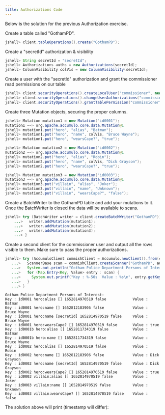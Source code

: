```yaml
---
title: Authorizations Code
---
```


Below is the solution for the previous Authorization exercise. 

Create a table called "GothamPD".
```java
jshell> client.tableOperations().create("GothamPD");
```
Create a "secretId" authorization & visibility
```java
jshell> String secretId = "secretId";
jshell> Authorizations auths = new Authorizations(secretId);
jshell> ColumnVisibility colVis = new ColumnVisibility(secretId);
```

Create a user with the "secretId" authorization and grant the commissioner read permissions on our table
```java
jshell> client.securityOperations().createLocalUser("commissioner", new PasswordToken("gordonrocks"));
jshell> client.securityOperations().changeUserAuthorizations("commissioner", auths);
jshell> client.securityOperations().grantTablePermission("commissioner", "GothamPD", TablePermission.READ);
```

Create three Mutation objects, securing the proper columns.
```java
jshell> Mutation mutation1 = new Mutation("id0001");
mutation1 ==> org.apache.accumulo.core.data.Mutation@1
jshell> mutation1.put("hero", "alias", "Batman");
jshell> mutation1.put("hero", "name", colVis, "Bruce Wayne");
jshell> mutation1.put("hero", "wearsCape?", "true");

jshell> Mutation mutation2 = new Mutation("id0002");
mutation2 ==> org.apache.accumulo.core.data.Mutation@1
jshell> mutation2.put("hero", "alias", "Robin");
jshell> mutation2.put("hero", "name", colVis, "Dick Grayson");
jshell> mutation2.put("hero", "wearsCape?", "true");

jshell> Mutation mutation3 = new Mutation("id0003");
mutation3 ==> org.apache.accumulo.core.data.Mutation@1
jshell> mutation3.put("villain", "alias", "Joker");
jshell> mutation3.put("villain", "name", "Unknown");
jshell> mutation3.put("villain", "wearsCape?", "false");
```

Create a BatchWriter to the GothamPD table and add your mutations to it.
Once the BatchWriter is closed the data will be available to scans.

```java
jshell> try (BatchWriter writer = client.createBatchWriter("GothamPD")) {
    ...>   writer.addMutation(mutation1);
    ...>   writer.addMutation(mutation2);
    ...>   writer.addMutation(mutation3);
    ...> }
```

Create a second client for the commissioner user and output all the rows visible to them.
Make sure to pass the proper authorizations.
```java
jshell> try (AccumuloClient commishClient = Accumulo.newClient().from(client.properties()).as("commissioner", "gordonrocks").build()) {
   ...>   ScannerBase scan = commishClient.createScanner("GothamPD", auths);
   ...>   System.out.println("Gotham Police Department Persons of Interest:");
   ...>   for (Map.Entry<Key, Value> entry : scan) {
   ...>     System.out.printf("Key : %-50s  Value : %s\n", entry.getKey(), entry.getValue());
   ...>   }
   ...> }
```
```commandline
Gotham Police Department Persons of Interest:
Key : id0001 hero:alias [] 1652814970519 false            Value : Batman
Key : id0001 hero:name [] 1652812183906 false             Value : Bruce Wayne
Key : id0001 hero:name [secretId] 1652814970519 false     Value : Bruce Wayne
Key : id0001 hero:wearsCape? [] 1652814970519 false       Value : true
Key : id0001b hero:alias [] 1652811734319 false           Value : Batman
Key : id0001b hero:name [] 1652811734319 false            Value : Bruce Wayne
Key : id0002 hero:alias [] 1652814970519 false            Value : Robin
Key : id0002 hero:name [] 1652812183906 false             Value : Dick Grayson
Key : id0002 hero:name [secretId] 1652814970519 false     Value : Dick Grayson
Key : id0002 hero:wearsCape? [] 1652814970519 false       Value : true
Key : id0003 villain:alias [] 1652814970519 false         Value : Joker
Key : id0003 villain:name [] 1652814970519 false          Value : Unknown
Key : id0003 villain:wearsCape? [] 1652814970519 false    Value : false
```

The solution above will print (timestamp will differ):

